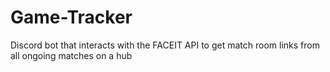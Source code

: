 # Game-Tracker
Discord bot that interacts with the FACEIT API to get match room links from all ongoing matches on a hub
